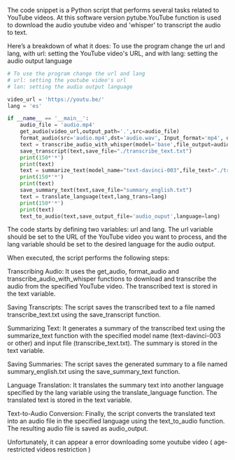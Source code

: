 The code snippet is a Python script that performs several tasks related to YouTube videos. 
At this software version pytube.YouTube function is used to download the audio youtube video and 'whisper' to transcript the audio to text.

Here’s a breakdown of what it does:
To use the program change the url and lang, 
with url: setting the YouTube video's URL, 
and with lang: setting the audio output language

```python
# To use the program change the url and lang
# url: setting the youtube video's url 
# lan: setting the audio output language

video_url = 'https://youtu.be/'
lang = 'es'

if __name__ == '__main__':
    audio_file = 'audio.mp4'
    get_audio(video_url,output_path='.',src=audio_file)
    format_audio(src='audio.mp4',dst='audio.wav', Input_format='mp4', output_format="wav")
    text = transcribe_audio_with_whisper(model='base',file_output=audio_file)
    save_transcript(text,save_file="./transcribe_text.txt")
    print(150*'*')
    print(text)
    text = summarize_text(model_name="text-davinci-003",file_text="./transcribe_text.txt")
    print(150*'*')
    print(text)
    save_summary_text(text,save_file="summary_english.txt")
    text = translate_language(text,lang_trans=lang)
    print(150*'*')
    print(text)
    text_to_audio(text,save_output_file='audio_ouput',language=lang)
```

The code starts by defining two variables: url and lang. The url variable should be set to the URL of the YouTube video you want to process, and the lang variable should be set to the desired language for the audio output.

When executed, the script performs the following steps:

Transcribing Audio: It uses the get_audio, format_audio and transcribe_audio_with_whisper functions to download and transcribe the audio from the specified YouTube video. The transcribed text is stored in the text variable.

Saving Transcripts: The script saves the transcribed text to a file named transcribe_text.txt using the save_transcript function.

Summarizing Text: It generates a summary of the transcribed text using the summarize_text function with the specified model name (text-davinci-003 or other) and input file (transcribe_text.txt). The summary is stored in the text variable.

Saving Summaries: The script saves the generated summary to a file named summary_english.txt using the save_summary_text function.

Language Translation: It translates the summary text into another language specified by the lang variable using the translate_language function. The translated text is stored in the text variable.

Text-to-Audio Conversion: Finally, the script converts the translated text into an audio file in the specified language using the text_to_audio function. The resulting audio file is saved as audio_output.


Unfortunately, it can appear a error downloading some youtube video ( age-restricted videos restriction )